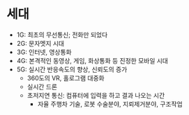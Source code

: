 # 세대
* 1G: 최초의 무선통신; 전화만 되었다
* 2G: 문자멧지 시대
* 3G: 인터넷, 영상통화
* 4G: 본격적인 동영상, 게임, 화상통화 등 진정한 모바일 시대
* 5G: 실시간 반응속도의 향상, 신뢰도의 증가
	* 360도의 VR, 홀로그램 대중화
	* 실시간 드론
	* 초저지연  통신: 컴퓨터에 입력을 하고 결과 나오는 시간
		* 자율 주행차 기술, 로봇 수술분야, 지뢰제거분야, 구조작업